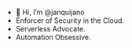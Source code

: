 - 👋 Hi, I’m @janquijano
- Enforcer of Security in the Cloud.
- Serverless Advocate.
- Automation  Obsessive.

<!---
janquijano/janquijano is a ✨ special ✨ repository because its `README.md` (this file) appears on your GitHub profile.
You can click the Preview link to take a look at your changes.
--->
